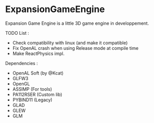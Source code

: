 # ExpansionGameEngine

Expansion Game Engine is a little 3D game engine in developpement.

TODO List :

 - Check compatibility with linux (and make it compatible)
 - Fix OpenAL crash when using Release mode at compile time
 - Make ReactPhysics impl.
 
 Dependencies :
  - OpenAL Soft (by @Kcat)
  - GLFW3
  - OpenGL
  - ASSIMP (For tools)
  - PA112RSER (Custom lib)
  - PYBIND11 (Legacy)
  - GLAD
  - GLEW
  - GLM
